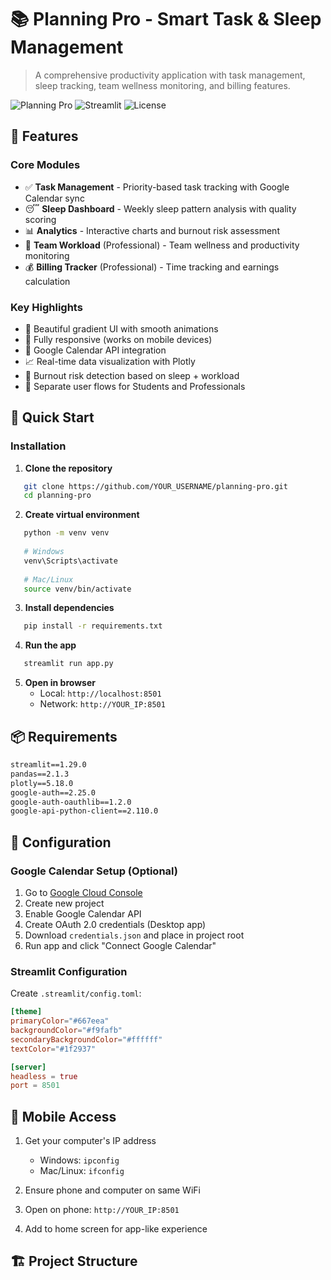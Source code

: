 # 📚 Planning Pro - Smart Task & Sleep Management

> A comprehensive productivity application with task management, sleep tracking, team wellness monitoring, and billing features.

![Planning Pro](https://img.shields.io/badge/Python-3.8+-blue.svg)
![Streamlit](https://img.shields.io/badge/Streamlit-1.29+-red.svg)
![License](https://img.shields.io/badge/License-MIT-green.svg)

## 🌟 Features

### Core Modules
- ✅ **Task Management** - Priority-based task tracking with Google Calendar sync
- 😴 **Sleep Dashboard** - Weekly sleep pattern analysis with quality scoring
- 📊 **Analytics** - Interactive charts and burnout risk assessment
- 👥 **Team Workload** (Professional) - Team wellness and productivity monitoring
- 💰 **Billing Tracker** (Professional) - Time tracking and earnings calculation

### Key Highlights
- 🎨 Beautiful gradient UI with smooth animations
- 📱 Fully responsive (works on mobile devices)
- 🔗 Google Calendar API integration
- 📈 Real-time data visualization with Plotly
- 🚨 Burnout risk detection based on sleep + workload
- 🎯 Separate user flows for Students and Professionals

## 🚀 Quick Start

### Installation

1. **Clone the repository**
```bash
   git clone https://github.com/YOUR_USERNAME/planning-pro.git
   cd planning-pro
```

2. **Create virtual environment**
```bash
   python -m venv venv
   
   # Windows
   venv\Scripts\activate
   
   # Mac/Linux
   source venv/bin/activate
```

3. **Install dependencies**
```bash
   pip install -r requirements.txt
```

4. **Run the app**
```bash
   streamlit run app.py
```

5. **Open in browser**
   - Local: `http://localhost:8501`
   - Network: `http://YOUR_IP:8501`

## 📦 Requirements
```txt
streamlit==1.29.0
pandas==2.1.3
plotly==5.18.0
google-auth==2.25.0
google-auth-oauthlib==1.2.0
google-api-python-client==2.110.0
```

## 🔧 Configuration

### Google Calendar Setup (Optional)

1. Go to [Google Cloud Console](https://console.cloud.google.com/)
2. Create new project
3. Enable Google Calendar API
4. Create OAuth 2.0 credentials (Desktop app)
5. Download `credentials.json` and place in project root
6. Run app and click "Connect Google Calendar"

### Streamlit Configuration

Create `.streamlit/config.toml`:
```toml
[theme]
primaryColor="#667eea"
backgroundColor="#f9fafb"
secondaryBackgroundColor="#ffffff"
textColor="#1f2937"

[server]
headless = true
port = 8501
```

## 📱 Mobile Access

1. Get your computer's IP address
   - Windows: `ipconfig`
   - Mac/Linux: `ifconfig`

2. Ensure phone and computer on same WiFi

3. Open on phone: `http://YOUR_IP:8501`

4. Add to home screen for app-like experience

## 🏗️ Project Structure